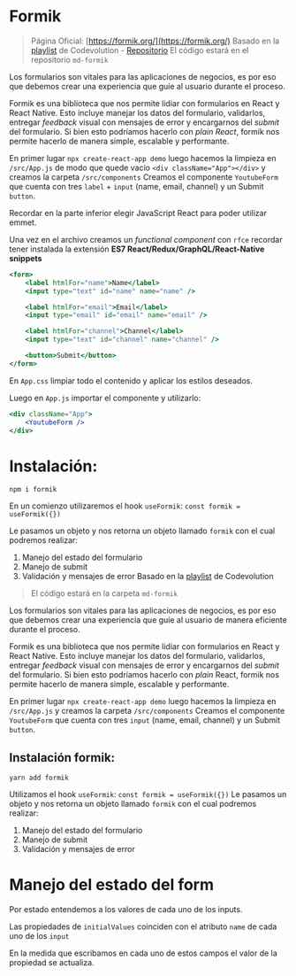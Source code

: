 # Formik
> Página Oficial: [https://formik.org/](https://formik.org/)
> Basado en la [playlist](https://www.youtube.com/watch?v=a94FOvaBomQ&list=PLC3y8-rFHvwiPmFbtzEWjESkqBVDbdgGu&ab_channel=Codevolution) de Codevolution - [Repositorio](https://github.com/gopinav/React-Formik-Tutorials)
> El código estará en el repositorio `md-formik`

Los formularios son vitales para las aplicaciones de negocios, es por eso que debemos crear una experiencia que guíe al usuario durante el proceso. 

Formik es una biblioteca que nos permite lidiar con formularios en React y React Native. Esto incluye manejar los datos del formulario, validarlos, entregar *feedback* visual con mensajes de error y encargarnos del *submit* del formulario. Si bien esto podríamos hacerlo con *plain React*, formik nos permite hacerlo de manera simple, escalable y performante.

En primer lugar `npx create-react-app demo` luego hacemos la limpieza en `/src/App.js` de modo que quede  vacío `<div className="App"></div>` y creamos la carpeta `/src/components`
Creamos el componente `YoutubeForm` que cuenta con tres `label` + `input` (name, email, channel) y un Submit `button`.

Recordar en la parte inferior elegir JavaScript React para poder utilizar emmet.

Una vez en el archivo creamos un *functional component* con `rfce` recordar tener instalada la extensión **ES7 React/Redux/GraphQL/React-Native snippets**

```jsx
<form>
	<label htmlFor="name">Name</label>
	<input type="text" id="name" name="name" />

	<label htmlFor="email">Email</label>
	<input type="email" id="email" name="email" />

	<label htmlFor="channel">Channel</label>
	<input type="text" id="channel" name="channel" />

	<button>Submit</button>
</form>
```
En `App.css` limpiar todo el contenido y aplicar los estilos deseados.

Luego en `App.js` importar el componente y utilizarlo:
```jsx
<div className="App">
	<YoutubeForm />
</div>
```

# Instalación:
`npm i formik`

En un comienzo utilizaremos el hook `useFormik`:
`const formik = useFormik({})`

Le pasamos un objeto y nos retorna un objeto llamado `formik` con el cual podremos realizar: 
1. Manejo del estado del formulario
2. Manejo de submit
3. Validación y mensajes de error
Basado en la [playlist](https://www.youtube.com/watch?v=a94FOvaBomQ&list=PLC3y8-rFHvwiPmFbtzEWjESkqBVDbdgGu&ab_channel=Codevolution) de Codevolution 
> El código estará en la carpeta `md-formik`

Los formularios son vitales para las aplicaciones de negocios, es por eso que debemos crear una experiencia que guíe al usuario de manera eficiente durante el proceso. 

Formik es una biblioteca que nos permite lidiar con formularios en React y React Native. Esto incluye manejar los datos del formulario, validarlos, entregar *feedback* visual con mensajes de error y encargarnos del *submit* del formulario. Si bien esto podríamos hacerlo con *plain* React, formik nos permite hacerlo de manera simple, escalable y performante.

En primer lugar `npx create-react-app demo` luego hacemos la limpieza en `/src/App.js` y creamos la carpeta `/src/components`
Creamos el componente `YoutubeForm` que cuenta con tres `input` (name, email, channel) y un Submit `button`.

## Instalación formik:
`yarn add formik`

Utilizamos el hook `useFormik`: `const formik = useFormik({})`
Le pasamos un objeto y nos retorna un objeto llamado `formik` con el cual podremos realizar: 
1. Manejo del estado del formulario
2. Manejo de submit
3. Validación y mensajes de error

# Manejo del estado del form
Por estado entendemos a los valores de cada uno de los inputs.

Las propiedades de `initialValues` coinciden con el atributo `name` de cada uno de los `input`

En la medida que escribamos en cada uno de estos campos el valor de la propiedad se actualiza.